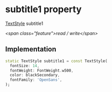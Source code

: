 


# subtitle1 property







[TextStyle](https:api.flutter.dev/flutter/painting/TextStyle-class.html) subtitle1
  
_\<span class="feature"\>read / write\</span\>_






## Implementation

```dart
static TextStyle subtitle1 = const TextStyle(
  fontSize: 14,
  fontWeight: FontWeight.w500,
  color: blackSecondary,
  fontFamily: 'OpenSans',
);
```







